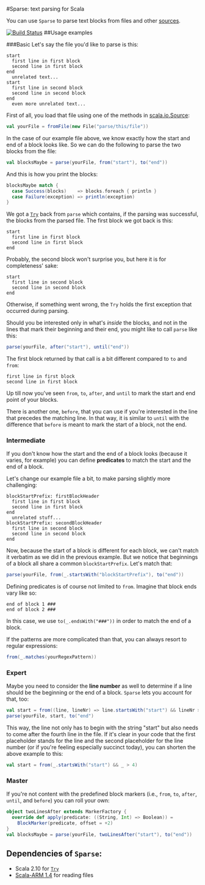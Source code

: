 #Sparse: text parsing for Scala

You can use `Sparse` to parse text blocks from files and other [sources](http://www.scala-lang.org/api/2.11.5/index.html#scala.io.Source).

[![Build Status](https://travis-ci.org/mb720/sparse.svg?branch=master)](https://travis-ci.org/mb720/sparse)
##Usage examples

###Basic
Let's say the file you'd like to parse is this:

    start
      first line in first block
      second line in first block
    end
      unrelated text...
    start
      first line in second block
      second line in second block
    end
      even more unrelated text...
First of all, you load that file using one of the methods in [scala.io.Source](http://www.scala-lang.org/api/2.11.5/index.html#scala.io.Source$):
```scala
val yourFile = fromFile(new File("parse/this/file"))
```

In the case of our example file above, we know exactly how the start and end of a block looks like. So we can do the following to parse the two blocks from the file:

```scala
val blocksMaybe = parse(yourFile, from("start"), to("end"))
```

And this is how you print the blocks:


```scala
blocksMaybe match {
  case Success(blocks)    => blocks.foreach { println }
  case Failure(exception) => println(exception)
}
```
We got a [`Try`](http://www.scala-lang.org/api/2.10.3/index.html#scala.util.Try) back from `parse` which contains, if the parsing was successful, the blocks from the parsed file.
The first block we got back is this:

    start
      first line in first block
      second line in first block
    end

Probably, the second block won't surprise you, but here it is for completeness' sake:

    start
      first line in second block
      second line in second block
    end

Otherwise, if something went wrong, the `Try` holds the first exception that occurred during parsing.

Should you be interested only in what's *inside* the blocks, and not in the lines that mark their beginning and their end, you might like to call `parse` like this:

```scala
parse(yourFile, after("start"), until("end"))
```

The first block returned by that call is a bit different compared to `to` and `from`:

    first line in first block
    second line in first block

Up till now you've seen `from`, `to`, `after`, and `until` to mark the start and end point of your blocks.

There is another one, `before`, that you can use if you're interested in the line that precedes the matching line.
In that way, it is similar to `until` with the difference that `before` is meant to mark the start of a block, not the end.

### Intermediate
If you don't know how the start and the end of a block looks (because it varies, for example) you can define __predicates__ to match the start and the end of a block. 

Let's change our example file a bit, to make parsing slightly more challenging:

    blockStartPrefix: firstBlockHeader
      first line in first block
      second line in first block
    end
      unrelated stuff...
    blockStartPrefix: secondBlockHeader
      first line in second block
      second line in second block
    end

Now, because the start of a block is different for each block, we can't match it verbatim as we did in the previous example. But we notice that beginnings of a block all share a common `blockStartPrefix`. Let's match that:

```scala
parse(yourFile, from(_.startsWith("blockStartPrefix"), to("end"))
```

Defining predicates is of course not limited to `from`. Imagine that block ends vary like so:

    end of block 1 ###
    end of block 2 ###

In this case, we use `to(_.endsWith("###"))` in order to match the end of a block.

If the patterns are more complicated than that, you can always resort to regular expressions:

```scala
from(_.matches(yourRegexPattern))
```
### Expert
Maybe you need to consider the __line number__ as well to determine if a line should be the beginning or the end of a block. `Sparse` lets you account for that, too:

```scala
val start = from((line, lineNr) => line.startsWith("start") && lineNr > 4 )
parse(yourFile, start, to("end")
```
This way, the line not only has to begin with the string "start" but also needs to come after the fourth line in the file.
 If it's clear in your code that the first placeholder stands for the line and the second placeholder for the line number (or if you're feeling especially succinct today), you can shorten the above example to this:

```scala
val start = from(_.startsWith("start") && _ > 4)
```
### Master
If you're not content with the predefined block markers (i.e., `from`, `to`, `after`, `until`, and `before`) you can roll your own:
```scala
object twoLinesAfter extends MarkerFactory {
  override def apply(predicate: ((String, Int) => Boolean)) =
    BlockMarker(predicate, offset = +2)
}
val blocksMaybe = parse(yourFile, twoLinesAfter("start"), to("end"))
```

## Dependencies of `Sparse`:
* Scala 2.10 for [`Try`](http://www.scala-lang.org/api/2.10.3/index.html#scala.util.Try)
* [Scala-ARM 1.4](http://jsuereth.com/scala-arm/) for reading files

